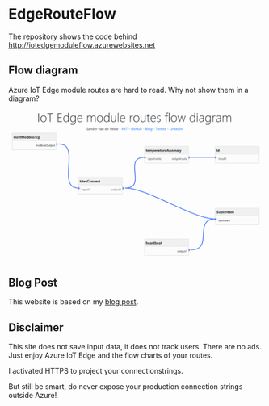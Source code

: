 # EdgeRouteFlow

The repository shows the code behind http://iotedgemoduleflow.azurewebsites.net

## Flow diagram

Azure IoT Edge module routes are hard to read. Why not show them in a diagram?

![Flow diagram example](/images/fd.png)

## Blog Post

This website is based on my [blog post](https://sandervandevelde.wordpress.com/2019/01/25/visualize-azure-iot-edge-device-routes-as-a-flowchart-in-asp-net-mvc/). 

## Disclaimer

This site does not save input data, it does not track users. There are no ads. Just enjoy Azure IoT Edge and the flow charts of your routes.

I activated HTTPS to project your connectionstrings.

But still be smart, do never expose your production connection strings outside Azure!
